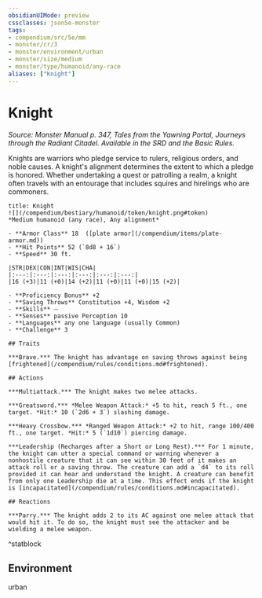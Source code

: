 ```yaml
---
obsidianUIMode: preview
cssclasses: json5e-monster
tags:
- compendium/src/5e/mm
- monster/cr/3
- monster/environment/urban
- monster/size/medium
- monster/type/humanoid/any-race
aliases: ["Knight"]
---
```

# Knight
*Source: Monster Manual p. 347, Tales from the Yawning Portal, Journeys through the Radiant Citadel. Available in the SRD and the Basic Rules.*  

Knights are warriors who pledge service to rulers, religious orders, and noble causes. A knight's alignment determines the extent to which a pledge is honored. Whether undertaking a quest or patrolling a realm, a knight often travels with an entourage that includes squires and hirelings who are commoners.

```ad-statblock
title: Knight
![](/compendium/bestiary/humanoid/token/knight.png#token)
*Medium humanoid (any race), Any alignment*

- **Armor Class** 18  ([plate armor](/compendium/items/plate-armor.md))
- **Hit Points** 52 (`8d8 + 16`)
- **Speed** 30 ft.

|STR|DEX|CON|INT|WIS|CHA|
|:---:|:---:|:---:|:---:|:---:|:---:|
|16 (+3)|11 (+0)|14 (+2)|11 (+0)|11 (+0)|15 (+2)|

- **Proficiency Bonus** +2
- **Saving Throws** Constitution +4, Wisdom +2
- **Skills** ⏤
- **Senses** passive Perception 10
- **Languages** any one language (usually Common)
- **Challenge** 3

## Traits

***Brave.*** The knight has advantage on saving throws against being [frightened](/compendium/rules/conditions.md#frightened).

## Actions

***Multiattack.*** The knight makes two melee attacks.

***Greatsword.*** *Melee Weapon Attack:* +5 to hit, reach 5 ft., one target. *Hit:* 10 (`2d6 + 3`) slashing damage.

***Heavy Crossbow.*** *Ranged Weapon Attack:* +2 to hit, range 100/400 ft., one target. *Hit:* 5 (`1d10`) piercing damage.

***Leadership (Recharges after a Short or Long Rest).*** For 1 minute, the knight can utter a special command or warning whenever a nonhostile creature that it can see within 30 feet of it makes an attack roll or a saving throw. The creature can add a `d4` to its roll provided it can hear and understand the knight. A creature can benefit from only one Leadership die at a time. This effect ends if the knight is [incapacitated](/compendium/rules/conditions.md#incapacitated).

## Reactions

***Parry.*** The knight adds 2 to its AC against one melee attack that would hit it. To do so, the knight must see the attacker and be wielding a melee weapon.
```
^statblock

## Environment

urban
